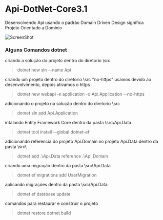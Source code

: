# Api-DotNet-Core3.1

Desenvolvendo Api usando o padrão Domain Driven Design significa Projeto Orientado a Domínio

![ScreenShot](http://www.agileandart.com/wp-content/uploads/2010/07/Screen-shot-2010-07-16-at-09.50.18.png)

### Alguns Comandos dotnet

criando a solução do projeto
dentro do diretorio \src
> dotnet new sln --name Api

criando um projeto
dentro do diretorio \src
"no-https" usamos devido ao desenvolvimento, depois ativamos o https
> dotnet new webapi -n application -o Api.Application --no-https

adicionando o projeto na solução
dentro do diretorio \src
> dotnet sln add Api.Application

intalando Entity Framework Core
dentro da pasta \src\Api.Data
> dotnet tool install --global dotnet-ef

adicionando referencia do projeto Api.Domain no projeto Api.Data
dentro da pasta \src\
> dotnet add .\Api.Data reference .\Api.Domain

criando uma migração
dentro da pasta \src\Api.Data
> dotnet ef migrations add UserMigration

aplicando migrações
dentro da pasta \src\Api.Data
> dotnet ef database update

comandos para restaurar e construir o projeto
> dotnet restore
> dotnet build